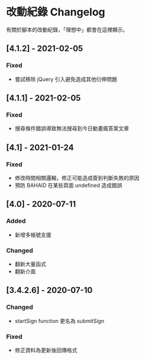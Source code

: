 # 改動紀錄 Changelog

有關於腳本的改動紀錄，「理想中」都會在這裡顯示。

## [4.1.2] - 2021-02-05
### Fixed
- 嘗試移除 jQuery 引入避免造成其他衍伸問題

## [4.1.1] - 2021-02-05
### Fixed
- 搜尋條件錯誤導致無法搜尋到今日動畫瘋答案文章

## [4.1] - 2021-01-24
### Fixed
- 修改時間相關邏輯，修正可能造成簽到判斷失敗的原因
- 預防 BAHAID 在某些頁面 undefined 造成錯誤

## [4.0] - 2020-07-11

### Added
- 新增多帳號支援

### Changed
- 翻新大量函式
- 翻新介面

## [3.4.2.6] - 2020-07-10

### Changed
- startSign function 更名為 submitSign

### Fixed
- 修正資料為更新後回傳格式
